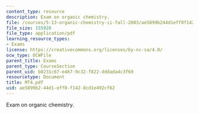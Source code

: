 ```yaml
---
content_type: resource
description: Exam on organic chemistry.
file: /courses/5-13-organic-chemistry-ii-fall-2003/ae5899b244d1eff0f1428cd1e492cf62_MT4.pdf
file_size: 155920
file_type: application/pdf
learning_resource_types:
- Exams
license: https://creativecommons.org/licenses/by-nc-sa/4.0/
ocw_type: OCWFile
parent_title: Exams
parent_type: CourseSection
parent_uid: b8231c67-e467-9c32-f822-dddada4c3f69
resourcetype: Document
title: MT4.pdf
uid: ae5899b2-44d1-eff0-f142-8cd1e492cf62
---
```

Exam on organic chemistry.